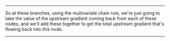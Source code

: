 

---

So at these branches, using the multivariate chain rule,
we're just going to take the value of the upstream gradient coming back from each of these nodes,
and we'll add these together to get the total upstream gradient that's flowing back into this node.

---
